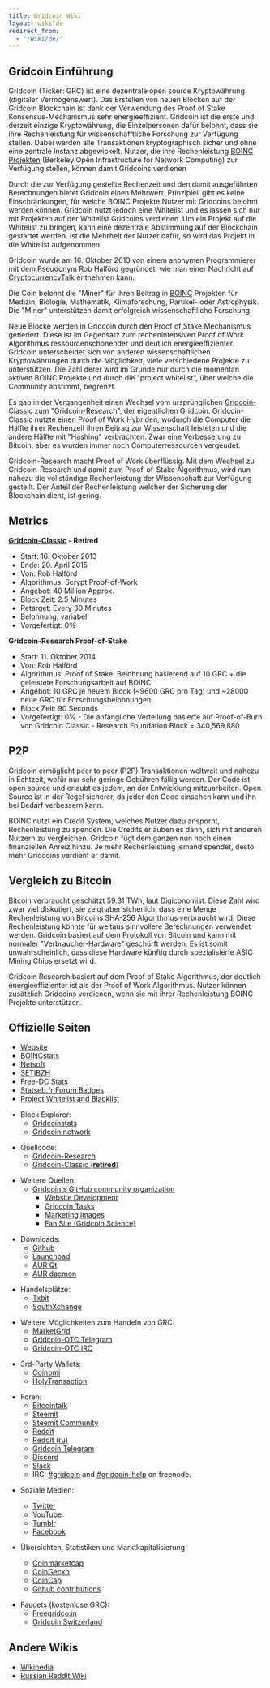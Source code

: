 ```yaml
---
title: Gridcoin Wiki
layout: wiki-de
redirect_from:
  - "/Wiki/de/"
---
```


## Gridcoin Einführung

Gridcoin (Ticker: GRC) ist eine dezentrale
open source Kryptowährung (digitaler Vermögenswert). 
Das Erstellen von neuen Blöcken auf der Gridcoin Blockchain ist dank der Verwendung
des Proof of Stake Konsensus-Mechanismus sehr energieeffizient. Gridcoin ist die
erste und derzeit einzige Kryptowährung, die Einzelpersonen dafür belohnt, dass
sie ihre Rechenleistung für wissenschafftliche Forschung zur Verfügung stellen.
Dabei werden alle Transaktionen kryptographisch sicher und ohne eine zentrale Instanz abgewickelt.
Nutzer, die ihre Rechenleistung [BOINC Projekten](https://en.wikipedia.org/wiki/Berkeley_Open_Infrastructure_for_Network_Computing)
(Berkeley Open Infrastructure for Network Computing) zur Verfügung stellen, können damit Gridcoins verdienen

Durch die zur Verfügung gestellte Rechenzeit und den damit 
ausgeführten Berechnungen bietet Gridcoin einen Mehrwert. 
Prinzipiell gibt es keine Einschränkungen, für welche BOINC Projekte Nutzer mit Gridcoins belohnt werden können. Gridcoin nutzt jedoch eine Whitelist und es lassen sich nur mit Projekten auf der Whitelist Gridcoins verdienen. Um ein Projekt auf die Whitelist zu bringen, kann eine dezentrale Abstimmung auf der Blockchain gestartet werden. Ist die Mehrheit der Nutzer dafür, so wird das Projekt in die Whitelist aufgenommen.

Gridcoin wurde am 16. Oktober 2013 von einem anonymen Programmierer mit dem Pseudonym Rob Halförd gegründet, wie man einer Nachricht auf [CryptocurrencyTalk](https://web.archive.org/web/20150622170203/cryptocointalk.com/topic/1416-gridcoin-grc-information-classic-in-retirement/) entnehmen kann.

Die Coin belohnt die "Miner" für ihren Beitrag in [BOINC](boinc "wikilink")
Projekten für Medizin, Biologie, Mathematik, Klimaforschung, Partikel- oder Astrophysik.
Die "Miner" unterstützen damit erfolgreich wissenschaftliche Forschung.

Neue Blöcke werden in Gridcoin durch den Proof of Stake Mechanismus generiert.
Diese ist im Gegensatz 
zum rechenintensiven Proof of Work Algorithmus
ressourcenschonender und deutlich energieeffizienter. Gridcoin unterscheidet
sich von anderen wissenschaftlichen Kryptowährungen durch die Möglichkeit,
viele verschiedene Projekte zu unterstützen. Die Zahl derer
wird im Grunde nur durch die momentan aktiven BOINC Projekte und durch die
"project whitelist", über welche die Community abstimmt, begrenzt.

Es gab in der Vergangenheit einen Wechsel vom ursprünglichen [Gridcoin-Classic](gridcoin-classic "wikilink")
zum "Gridcoin-Research", der eigentlichen Gridcoin. Gridcoin-Classic nutzte einen
Proof of Work Hybriden, wodurch die Computer die Hälfte ihrer Rechenzeit ihren
Beitrag zur Wissenschaft leisteten und die andere Hälfte mit "Hashing" verbrachten.
Zwar eine Verbesserung zu Bitcoin, aber es wurden immer noch Computerressourcen
vergeudet.

Gridcoin-Research macht Proof of Work überflüssig.
Mit dem Wechsel zu Gridcoin-Research und damit zum Proof-of-Stake Algorithmus, wird
nun nahezu die vollständige Rechenleistung der Wissenschaft zur Verfügung gestellt. Der Anteil der 
Rechenleistung welcher der Sicherung der Blockchain dient, ist gering.


## Metrics

**[Gridcoin-Classic](gridcoin-classic "wikilink") - Retired**

  - Start: 16. Oktober 2013
  - Ende: 20. April 2015
  - Von: Rob Halförd
  - Algorithmus: Scrypt Proof-of-Work
  - Angebot: 40 Million Approx.
  - Block Zeit: 2.5 Minutes
  - Retarget: Every 30 Minutes
  - Belohnung: variabel
  - Vorgefertigt: 0%

**Gridcoin-Research Proof-of-Stake**

  - Start: 11. Oktober 2014
  - Von: Rob Halförd
  - Algorithmus: Proof of Stake. Belohnung basierend auf 10 GRC + die geleistete
    Forschungsarbeit auf BOINC
  - Angebot: 10 GRC je neuem Block (~9600 GRC pro Tag) und ~28000 neue GRC für
    Forschungsbelohnungen
  - Block Zeit: 90 Seconds
  - Vorgefertigt: 0% - Die anfängliche Verteilung basierte auf Proof-of-Burn von
    Gridcoin Classic - Research Foundation Block = 340,569,880

## P2P

Gridcoin ermöglicht peer to peer (P2P) Transaktionen weltweit und nahezu in
Echtzeit, wofür nur sehr geringe Gebühren fällig werden.
Der Code ist open source und erlaubt es jedem, an der Entwicklung mitzuarbeiten. Open Source ist in der Regel sicherer, da
jeder den Code einsehen kann und ihn bei Bedarf verbessern kann.

BOINC nutzt ein Credit System, welches Nutzer dazu anspornt, Rechenleistung zu spenden. Die Credits erlauben es dann, sich mit anderen Nutzern zu vergleichen. Gridcoin fügt dem ganzen nun noch einen finanziellen Anreiz hinzu. Je mehr Rechenleistung jemand spendet, desto mehr Gridcoins verdient er damit.


## Vergleich zu Bitcoin

Bitcoin verbraucht geschätzt 59.31 TWh, laut
[Digiconomist](https://digiconomist.net/bitcoin-energy-consumption).
Diese Zahl wird zwar viel diskutiert, sie zeigt aber sicherlich, dass
eine Menge Rechenleistung von Bitcoins SHA-256 Algorithmus verbraucht wird.
Diese Rechenleistung könnte für weitaus sinnvollere Berechnungen verwendet werden.
Gridcoin basiert auf dem Protokoll von Bitcoin und kann mit
normaler "Verbraucher-Hardware" geschürft werden.
Es ist somit unwahrscheinlich, dass diese Hardware künftig durch spezialisierte
ASIC Mining Chips ersetzt wird.

Gridcoin Research basiert auf dem Proof of Stake Algorithmus, der deutlich
energieeffizienter ist als der Proof of Work Algorithmus. Nutzer können zusätzlich Gridcoins verdienen, wenn sie mit ihrer Rechenleistung BOINC Projekte unterstützen.

## Offizielle Seiten
  <!-- TODO: [Volunteers, Roles & Privileges](Volunteers,-Roles,-&-Privileges "wikilink") -->
  - [Website](https://gridcoin.us/)
  - [BOINCstats](https://boincstats.com/en/stats/-1/team/detail/118094994/overview)
  - [Netsoft](http://www.boinc.netsoft-online.com/e107_plugins/boinc/bp_home.php)
  - [SETIBZH](https://statsbzh.boinc-af.org/team.php?name=R3JpZGNvaW4=)
  - [Free-DC Stats](https://stats.free-dc.org/stats.php?page=teambycpid&team=Gridcoin)
  - [Statseb.fr Forum Badges](https://signature.statseb.fr/index.py?action=team_badge&teamid=100454)
  - [Project Whitelist and Blacklist](https://gridcoin.ddns.net/pages/project-list.php)

<!-- end list -->

  - Block Explorer:
      - [Gridcoinstats](https://gridcoinstats.eu/)
      - [Gridcoin.network](https://gridcoin.network/)

<!-- end list -->

  - Quellcode:
      - [Gridcoin-Research](https://github.com/gridcoin-community/Gridcoin-Research)
      - [Gridcoin-Classic (**retired**)](https://github.com/gridcoin/Gridcoin-master)

<!-- end list -->

  - Weitere Quellen:
      - [Gridcoin's GitHub community organization](https://github.com/gridcoin-community)
          - [Website Development](https://github.com/gridcoin-community/Gridcoin-Site)
          - [Gridcoin Tasks](https://github.com/gridcoin-community/Gridcoin-Tasks)
          - [Marketing images](https://github.com/gridcoin-community/Gridcoin-Marketing)
          - [Fan Site (Gridcoin Science)](https://gridcoin.science)

<!-- end list -->

  - Downloads:
      - [Github](https://github.com/gridcoin-community/Gridcoin-Research/releases)
      - [Launchpad](https://launchpad.net/gridcoin)
      - [AUR Qt](https://aur.archlinux.org/packages/gridcoinresearch-qt)
      - [AUR daemon](https://aur.archlinux.org/packages/gridcoinresearchd/)

<!-- end list -->

  - Handelsplätze:
      - [Txbit](https://txbit.io/Trade/GRC/BTC)
      - [SouthXchange](https://www.southxchange.com/Market/Book/GRC/BTC)

<!-- end list -->

  - Weitere Möglichkeiten zum Handeln von GRC:
      - [MarketGrid](https://www.reddit.com/r/MarketGrid/)
      - [Gridcoin-OTC Telegram](https://t.me/localgridcoins)
      - [Gridcoin-OTC IRC](https://kiwiirc.com/client/irc.snoonet.org:6697/#gridcoin-otc)

<!-- end list -->

  - 3rd-Party Wallets:
      - [Coinomi](https://coinomi.com/)
      - [HolyTransaction](https://holytransaction.com/)

<!-- end list -->

  - Foren:
      - [Bitcointalk](https://bitcointalk.org/index.php?topic=324118.0)
      - [Steemit](https://steemit.com/created/gridcoin)
      - [Steemit Community](https://steemit.com/created/hive-161364)
      - [Reddit](https://reddit.com/r/gridcoin)
      - [Reddit (ru)](https://reddit.com/r/russiangridcoin)
      - [Gridcoin Telegram](https://t.me/gridcoin)
      - [Discord](https://discord.gg/UMWUnMjN4x)
      - [Slack](https://join.slack.com/t/teamgridcoin/shared_invite/enQtMjk2NTI4MzAwMzg0LTUzMmY0YjdiNzYxYzQ0MDc3MGE1NjQ3Nzg2NWMzZTUzMjAwZjdhMWI1YWUzMDE4YzQyZjVjMjMzOTc1M2RmMmM/)
      - IRC: [#gridcoin](https://kiwiirc.com/client/irc.freenode.net:6697/#gridcoin) and [#gridcoin-help](https://kiwiirc.com/client/irc.freenode.net:6697/#gridcoin-help) on freenode.

<!-- end list -->

  - Soziale Medien:
      - [Twitter](https://twitter.com/GridcoinNetwork)
      - [YouTube](https://www.youtube.com/c/GridcoinNetwork)
      - [Tumblr](https://gridcoin.tumblr.com/)
      - [Facebook](https://facebook.com/gridcoins)

  - Übersichten, Statistiken und Marktkapitalisierung:
      - [Coinmarketcap](https://coinmarketcap.com/currencies/gridcoin/)
      - [CoinGecko](https://coingecko.com/en/coins/gridcoin-research)
      - [CoinCap](http://www.coincap.io/GRC)
      - [Github contributions](https://github.com/gridcoin-community/Gridcoin-Research/graphs/contributors)
        
<!-- end list -->

  - Faucets (kostenlose GRC):
    - [Freegridco.in](https://freegridco.in/)
    - [Gridcoin Switzerland](https://gridcoin.ch/faucet)

## Andere Wikis

  - [Wikipedia](https://en.wikipedia.org/wiki/Gridcoin)
  - [Russian Reddit Wiki](https://reddit.com/r/russiangridcoin/wiki/)
